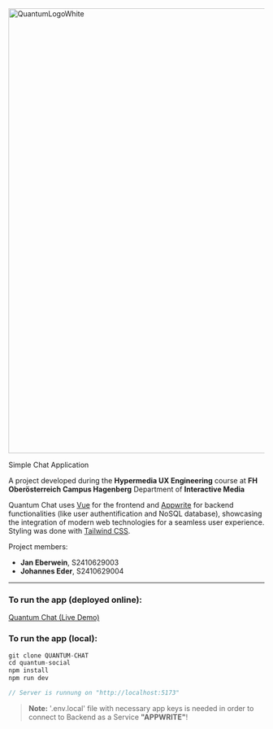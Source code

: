 <img width="875" alt="QuantumLogoWhite" src="https://github.com/user-attachments/assets/6f965906-1251-490b-8bf8-c61c2605f1ab">

Simple Chat Application

A project developed during the **Hypermedia UX Engineering** course at **FH Oberösterreich Campus Hagenberg** Department of **Interactive Media**

Quantum Chat uses [Vue](https://vuejs.org/) for the frontend and [Appwrite](https://appwrite.io/) for backend functionalities (like user authentification and NoSQL database), showcasing the integration of modern web technologies for a seamless user experience. Styling was done with [Tailwind CSS](https://tailwindcss.com/).

Project members:

- **Jan Eberwein**, S2410629003
- **Johannes Eder**, S2410629004

---

### To run the app (deployed online):
[Quantum Chat (Live Demo)](https://quantum-chat-kappa.vercel.app/)

### To run the app (local):

```js
git clone QUANTUM-CHAT
cd quantum-social
npm install
npm run dev

// Server is runnung on "http://localhost:5173"
```

> **Note:** '.env.local' file with necessary app keys is needed in order to connect to Backend as a Service **"APPWRITE"**!
